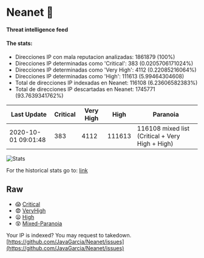 # Neanet :hocho:
#### Threat intelligence feed
#### The stats:

- Direcciones IP con mala reputacion analizadas: 1861879 (100%)
- Direcciones IP determinadas como 'Critical':  383 (0.0205706171024%)
- Direcciones IP determinadas como 'Very High':  4112 (0.22085216064%)
- Direcciones IP determinadas como 'High':  111613 (5.99464304608)
- Total de direcciones IP indexadas en Neanet:  116108 (6.23606582383%)
- Total de direcciones IP descartadas en Neanet:  1745771 (93.7639341762%)

| Last Update | Critical | Very High | High | Paranoia |
| --- | --- | --- | --- | --- |
| 2020-10-01 09:01:48 | 383 | 4112 | 111613 | 116108 mixed list (Critical + Very High + High)|

![Stats](https://docs.google.com/spreadsheets/d/e/2PACX-1vSnaNMIXVabIpDJjufMlzH7poXnshF3mgd8Is1g9ytUEzVsP5my4Trn8f-xkoLLQ38xpL3HtmUexLo6/pubchart?oid=501124687&format=image)

For the historical stats go to: [link](/stats.csv)
## Raw
- :scream: [Critical](https://raw.githubusercontent.com/JavaGarcia/Neanet/master/blacklists/neanet_critical.txt)
- :fearful: [VeryHigh](https://raw.githubusercontent.com/JavaGarcia/Neanet/master/blacklists/neanet_veryHigh.txtt)
- :frowning: [High](https://raw.githubusercontent.com/JavaGarcia/Neanet/master/blacklists/neanet_high.txt)
- :dizzy_face: [Mixed-Paranoia](https://raw.githubusercontent.com/JavaGarcia/Neanet/master/blacklists/neanet_all.txt)


Your IP is indexed? You may request to takedown. [https://github.com/JavaGarcia/Neanet/issues](https://github.com/JavaGarcia/Neanet/issues)

















































































































































































































































































































































































































































































































































































































































































































































































































































































































































































































































































































































































